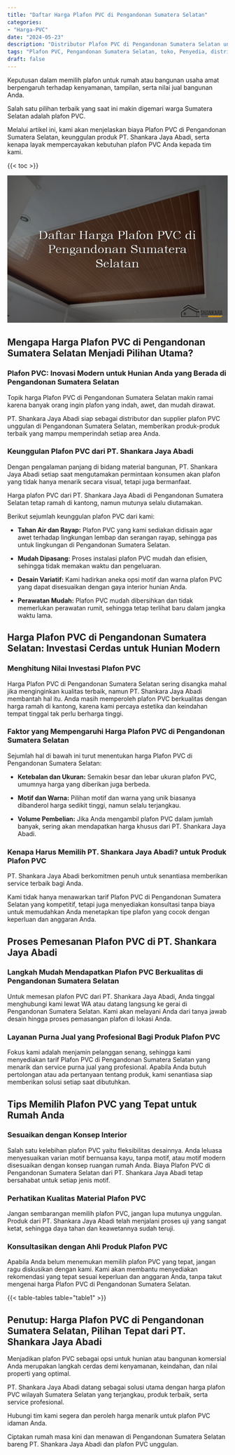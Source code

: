 ```yaml
---
title: "Daftar Harga Plafon PVC di Pengandonan Sumatera Selatan"
categories: 
- "Harga-PVC"
date: "2024-05-23"
description: "Distributor Plafon PVC di Pengandonan Sumatera Selatan untuk rumah, office, dan gerai. Panel terbaik, beragam motif, variasi warna elegan, beserta layanan pemasangan oleh tenaga ahli ahli dan kepastian resmi!|Layanan penyediaan Plafon PVC di Pengandonan Sumatera Selatan untuk keperluan rumah, office, maupun ritel, beserta material terbaik dan pemasangan oleh tim berpengalaman dan garansi resmi.|Pilihan Plafon PVC di Pengandonan Sumatera Selatan yang terpercaya untuk rumah, perkantoran, dan gerai, dengan panel unggulan dan pemasangan ditangani oleh teknisi berpengalaman serta kepastian resmi.|Penjualan Plafon PVC di Pengandonan Sumatera Selatan bagi hunian, office, serta ritel, beserta panel berkualitas dan pemasangan dikerjakan oleh tenaga ahli berpengalaman, lengkap beserta kepastian resmi.}"
tags: "Plafon PVC, Pengandonan Sumatera Selatan, toko, Penyedia, distributor"
draft: false
---
```


Keputusan dalam memilih plafon untuk rumah atau bangunan usaha amat berpengaruh terhadap kenyamanan, tampilan, serta nilai jual bangunan Anda.

Salah satu pilihan terbaik yang saat ini makin digemari warga Sumatera Selatan adalah plafon PVC.

Melalui artikel ini, kami akan menjelaskan biaya Plafon PVC di Pengandonan Sumatera Selatan, keunggulan produk PT. Shankara Jaya Abadi, serta kenapa layak mempercayakan kebutuhan plafon PVC Anda kepada tim kami.

{{< toc >}}

![Daftar Harga Plafon PVC di Pengandonan Sumatera Selatan](/images/Harga-PVC/Daftar-Harga-Plafon-PVC-di-Pengandonan-Sumatera-Selatan.png)


## Mengapa Harga Plafon PVC di Pengandonan Sumatera Selatan Menjadi Pilihan Utama?

### Plafon PVC: Inovasi Modern untuk Hunian Anda yang Berada di Pengandonan Sumatera Selatan

Topik harga Plafon PVC di Pengandonan Sumatera Selatan makin ramai karena banyak orang ingin plafon yang indah, awet, dan mudah dirawat.

PT. Shankara Jaya Abadi siap sebagai distributor dan supplier plafon PVC unggulan di Pengandonan Sumatera Selatan, memberikan produk-produk terbaik yang mampu memperindah setiap area Anda.

### Keunggulan Plafon PVC dari PT. Shankara Jaya Abadi

Dengan pengalaman panjang di bidang material bangunan, PT. Shankara Jaya Abadi setiap saat mengutamakan permintaan konsumen akan plafon yang tidak hanya menarik secara visual, tetapi juga bermanfaat.

Harga plafon PVC dari PT. Shankara Jaya Abadi di Pengandonan Sumatera Selatan tetap ramah di kantong, namun mutunya selalu diutamakan.

Berikut sejumlah keunggulan plafon PVC dari kami:

- **Tahan Air dan Rayap:** Plafon PVC yang kami sediakan didisain agar awet terhadap lingkungan lembap dan serangan rayap, sehingga pas untuk lingkungan di Pengandonan Sumatera Selatan.

- **Mudah Dipasang:** Proses instalasi plafon PVC mudah dan efisien, sehingga tidak memakan waktu dan pengeluaran.

- **Desain Variatif:** Kami hadirkan aneka opsi motif dan warna plafon PVC yang dapat disesuaikan dengan gaya interior hunian Anda.

- **Perawatan Mudah:** Plafon PVC mudah dibersihkan dan tidak memerlukan perawatan rumit, sehingga tetap terlihat baru dalam jangka waktu lama.

## Harga Plafon PVC di Pengandonan Sumatera Selatan: Investasi Cerdas untuk Hunian Modern

### Menghitung Nilai Investasi Plafon PVC

Harga Plafon PVC di Pengandonan Sumatera Selatan sering disangka mahal jika menginginkan kualitas terbaik, namun PT. Shankara Jaya Abadi membantah hal itu. Anda masih memperoleh plafon PVC berkualitas dengan harga ramah di kantong, karena kami percaya estetika dan keindahan tempat tinggal tak perlu berharga tinggi.

### Faktor yang Mempengaruhi Harga Plafon PVC di Pengandonan Sumatera Selatan

Sejumlah hal di bawah ini turut menentukan harga Plafon PVC di Pengandonan Sumatera Selatan:

- **Ketebalan dan Ukuran:** Semakin besar dan lebar ukuran plafon PVC, umumnya harga yang diberikan juga berbeda.

- **Motif dan Warna:** Pilihan motif dan warna yang unik biasanya dibanderol harga sedikit tinggi, namun selalu terjangkau.

- **Volume Pembelian:** Jika Anda mengambil plafon PVC dalam jumlah banyak, sering akan mendapatkan harga khusus dari PT. Shankara Jaya Abadi.

### Kenapa Harus Memilih PT. Shankara Jaya Abadi? untuk Produk Plafon PVC

PT. Shankara Jaya Abadi berkomitmen penuh untuk senantiasa memberikan service terbaik bagi Anda.

Kami tidak hanya menawarkan tarif Plafon PVC di Pengandonan Sumatera Selatan yang kompetitif, tetapi juga menyediakan konsultasi tanpa biaya untuk memudahkan Anda menetapkan tipe plafon yang cocok dengan keperluan dan anggaran Anda.

## Proses Pemesanan Plafon PVC di PT. Shankara Jaya Abadi

### Langkah Mudah Mendapatkan Plafon PVC Berkualitas di Pengandonan Sumatera Selatan

Untuk memesan plafon PVC dari PT. Shankara Jaya Abadi, Anda tinggal menghubungi kami lewat WA atau datang langsung ke gerai di Pengandonan Sumatera Selatan. Kami akan melayani Anda dari tanya jawab desain hingga proses pemasangan plafon di lokasi Anda.

### Layanan Purna Jual yang Profesional Bagi Produk Plafon PVC

Fokus kami adalah menjamin pelanggan senang, sehingga kami menyediakan tarif Plafon PVC di Pengandonan Sumatera Selatan yang menarik dan service purna jual yang profesional. Apabila Anda butuh pertolongan atau ada pertanyaan tentang produk, kami senantiasa siap memberikan solusi setiap saat dibutuhkan.

## Tips Memilih Plafon PVC yang Tepat untuk Rumah Anda

### Sesuaikan dengan Konsep Interior

Salah satu kelebihan plafon PVC yaitu fleksibilitas desainnya. Anda leluasa menyesuaikan varian motif bernuansa kayu, tanpa motif, atau motif modern disesuaikan dengan konsep ruangan rumah Anda. Biaya Plafon PVC di Pengandonan Sumatera Selatan dari PT. Shankara Jaya Abadi tetap bersahabat untuk setiap jenis motif.

### Perhatikan Kualitas Material Plafon PVC

Jangan sembarangan memilih plafon PVC, jangan lupa mutunya unggulan. Produk dari PT. Shankara Jaya Abadi telah menjalani proses uji yang sangat ketat, sehingga daya tahan dan keawetannya sudah teruji.

### Konsultasikan dengan Ahli Produk Plafon PVC

Apabila Anda belum menemukan memilih plafon PVC yang tepat, jangan ragu diskusikan dengan kami. Kami akan membantu menyediakan rekomendasi yang tepat sesuai keperluan dan anggaran Anda, tanpa takut mengenai harga Plafon PVC di Pengandonan Sumatera Selatan.

{{< table-tables table="table1" >}}

## Penutup: Harga Plafon PVC di Pengandonan Sumatera Selatan, Pilihan Tepat dari PT. Shankara Jaya Abadi

Menjadikan plafon PVC sebagai opsi untuk hunian atau bangunan komersial Anda merupakan langkah cerdas demi kenyamanan, keindahan, dan nilai properti yang optimal.

PT. Shankara Jaya Abadi datang sebagai solusi utama dengan harga plafon PVC wilayah Sumatera Selatan yang terjangkau, produk terbaik, serta service profesional.

Hubungi tim kami segera dan peroleh harga menarik untuk plafon PVC idaman Anda.

Ciptakan rumah masa kini dan menawan di Pengandonan Sumatera Selatan bareng PT. Shankara Jaya Abadi dan plafon PVC unggulan.